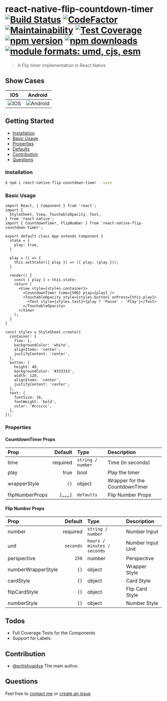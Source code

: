 # react-native-flip-countdown-timer [![Build Status](https://travis-ci.com/pritishvaidya/react-native-flip-countdown-timer.svg?token=Ekd1xJ5F1RtW2pbZwqK2&branch=master)](https://travis-ci.com/pritishvaidya/react-native-flip-countdown-timer) [![CodeFactor](https://www.codefactor.io/repository/github/pritishvaidya/react-native-flip-countdown-timer/badge)](https://www.codefactor.io/repository/github/pritishvaidya/react-native-flip-countdown-timer) [![Maintainability](https://api.codeclimate.com/v1/badges/9a237b9a845968a7a6be/maintainability)](https://codeclimate.com/github/pritishvaidya/react-native-flip-countdown-timer/maintainability) [![Test Coverage](https://api.codeclimate.com/v1/badges/9a237b9a845968a7a6be/test_coverage)](https://codeclimate.com/github/pritishvaidya/react-native-flip-countdown-timer/test_coverage) [![npm version](https://badge.fury.io/js/react-native-flip-countdown-timer.svg)](https://badge.fury.io/js/react-native-flip-countdown-timer) [![npm downloads](https://img.shields.io/npm/dt/react-native-flip-countdown-timer.svg)](https://npm-stat.com/charts.html?package=react-native-flip-countdown-timer&from=2018-02-17&to=2018-12-28) <a href="https://github.com/pritishvaidya/react-native-flip-countdown-timer/blob/master/README.md"><img src="https://img.shields.io/badge/module%20formats-umd%2C%20cjs%2C%20esm-green.svg" alt="module formats: umd, cjs, esm"></a>
> A Flip timer implementation in React Native

## Show Cases
IOS            |  Android
:-------------------------:|:-------------------------:
![IOS](https://media.giphy.com/media/87halfgvRA0rEE6OfQ/giphy.gif)  |  ![Android](https://media.giphy.com/media/3XAbjm59akWOWj88bu/giphy.gif)

## Getting Started

- [Installation](#installation)
- [Basic Usage](#basic-usage)
- [Properties](#properties)
- [Defaults](#defaults)
- [Contribution](#contribution)
- [Questions](#questions)

### Installation

```bash
$ npm i react-native-flip-countdown-timer --save
```

### Basic Usage
```
import React, { Component } from 'react';
import {
  StyleSheet, View, TouchableOpacity, Text,
} from 'react-native';
import { CountdownTimer, FlipNumber } from 'react-native-flip-countdown-timer';

export default class App extends Component {
  state = {
    play: true,
  }

  play = () => {
    this.setState(({ play }) => ({ play: !play }));
  }

  render() {
    const { play } = this.state;
    return (
      <View style={styles.container}>
        <CountdownTimer time={500} play={play} />
        <TouchableOpacity style={styles.button} onPress={this.play}>
          <Text style={styles.text}>{play ? 'Pause' : 'Play'}</Text>
        </TouchableOpacity>
      </View>
    );
  }
}

const styles = StyleSheet.create({
  container: {
    flex: 1,
    backgroundColor: 'white',
    alignItems: 'center',
    justifyContent: 'center',
  },
  button: {
    height: 40,
    backgroundColor: '#333333',
    width: 120,
    alignItems: 'center',
    justifyContent: 'center',
  },
  text: {
    fontSize: 16,
    fontWeight: 'bold',
    color: '#cccccc',
  },
});
```

### Properties
#### CountdownTimer Props
| Prop  | Default  | Type | Description |
| :------------ |---------------:| :---------------| :-----|
| time | required | `string / number` | Time (in seconds) |
| play | true | bool | Play the timer |
| wrapperStyle | `{}` | object | Wrapper for the CountdownTimer |
| flipNumberProps | [`{...}`](#flip-number-props) | `defaults` | Flip Number Props |

#### Flip Number Props
| Prop  | Default  | Type | Description |
| :------------ |---------------:| :---------------| :-----|
| number | required | `string / number` | Number Input |
| unit | `seconds` | `hours / minutes / seconds` | Number Input Unit |
| perspective | `250` | number | Perspective |
| numberWrapperStyle | `{}` | object | Wrapper Style |
| cardStyle | `{}` | object | Card Style |
| flipCardStyle | `{}` | object | Flip Card Style |
| numberStyle | `{}` | object | Number Style |

## Todos
- Full Coverage Tests for the Components
- Support for Labels

## Contribution

- [@pritishvaidya](mailto:pritishvaidya94@gmail.com) The main author.

## Questions

Feel free to [contact me](mailto:pritishvaidya94@gmail.com) or [create an issue](https://github.com/pritishvaidya/react-native-flip-countdown-timer/issues/new)

